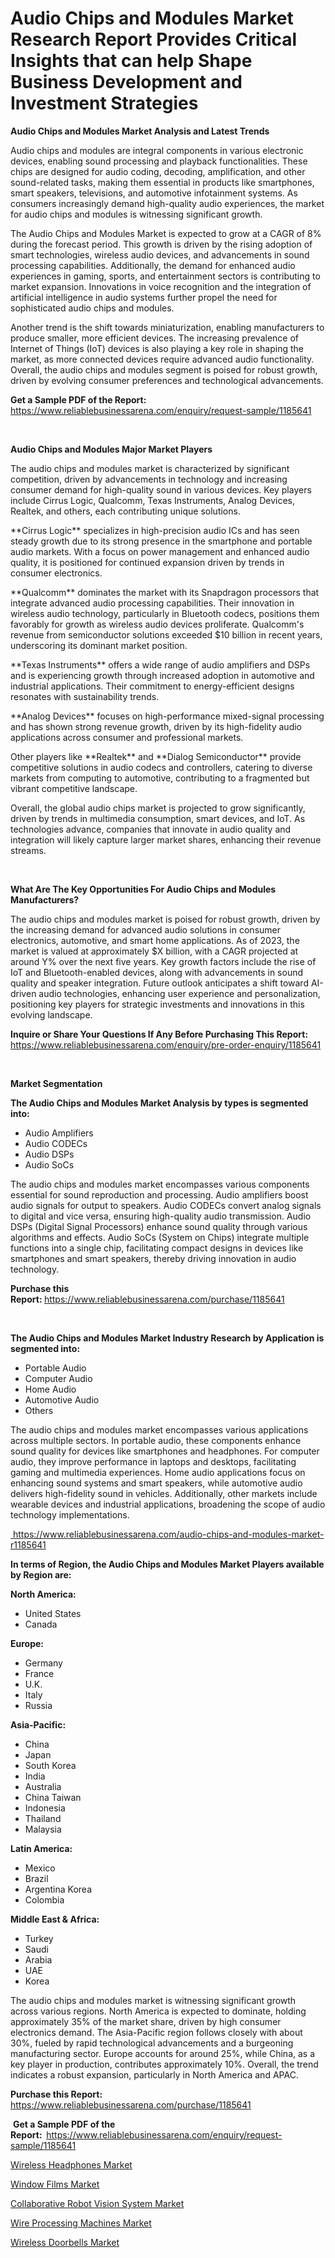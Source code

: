 <p><h1>Audio Chips and Modules Market Research Report Provides Critical Insights that can help Shape Business Development and Investment Strategies</h1></p><p><strong>Audio Chips and Modules Market Analysis and Latest Trends</strong></p>
<p><p>Audio chips and modules are integral components in various electronic devices, enabling sound processing and playback functionalities. These chips are designed for audio coding, decoding, amplification, and other sound-related tasks, making them essential in products like smartphones, smart speakers, televisions, and automotive infotainment systems. As consumers increasingly demand high-quality audio experiences, the market for audio chips and modules is witnessing significant growth.</p><p>The Audio Chips and Modules Market is expected to grow at a CAGR of 8% during the forecast period. This growth is driven by the rising adoption of smart technologies, wireless audio devices, and advancements in sound processing capabilities. Additionally, the demand for enhanced audio experiences in gaming, sports, and entertainment sectors is contributing to market expansion. Innovations in voice recognition and the integration of artificial intelligence in audio systems further propel the need for sophisticated audio chips and modules.</p><p>Another trend is the shift towards miniaturization, enabling manufacturers to produce smaller, more efficient devices. The increasing prevalence of Internet of Things (IoT) devices is also playing a key role in shaping the market, as more connected devices require advanced audio functionality. Overall, the audio chips and modules segment is poised for robust growth, driven by evolving consumer preferences and technological advancements.</p></p>
<p><strong>Get a Sample PDF of the Report:&nbsp;</strong> <a href="https://www.reliablebusinessarena.com/enquiry/request-sample/1185641?utm_campaign=1556&utm_medium=2&utm_source=Github&utm_content=ia&utm_term=22102024&utm_id=audio-chips-and-modules">https://www.reliablebusinessarena.com/enquiry/request-sample/1185641</a></p>
<p>&nbsp;</p>
<p><strong>Audio Chips and Modules Major Market Players</strong></p>
<p><p>The audio chips and modules market is characterized by significant competition, driven by advancements in technology and increasing consumer demand for high-quality sound in various devices. Key players include Cirrus Logic, Qualcomm, Texas Instruments, Analog Devices, Realtek, and others, each contributing unique solutions.</p><p>**Cirrus Logic** specializes in high-precision audio ICs and has seen steady growth due to its strong presence in the smartphone and portable audio markets. With a focus on power management and enhanced audio quality, it is positioned for continued expansion driven by trends in consumer electronics.</p><p>**Qualcomm** dominates the market with its Snapdragon processors that integrate advanced audio processing capabilities. Their innovation in wireless audio technology, particularly in Bluetooth codecs, positions them favorably for growth as wireless audio devices proliferate. Qualcomm's revenue from semiconductor solutions exceeded $10 billion in recent years, underscoring its dominant market position.</p><p>**Texas Instruments** offers a wide range of audio amplifiers and DSPs and is experiencing growth through increased adoption in automotive and industrial applications. Their commitment to energy-efficient designs resonates with sustainability trends.</p><p>**Analog Devices** focuses on high-performance mixed-signal processing and has shown strong revenue growth, driven by its high-fidelity audio applications across consumer and professional markets.</p><p>Other players like **Realtek** and **Dialog Semiconductor** provide competitive solutions in audio codecs and controllers, catering to diverse markets from computing to automotive, contributing to a fragmented but vibrant competitive landscape.</p><p>Overall, the global audio chips market is projected to grow significantly, driven by trends in multimedia consumption, smart devices, and IoT. As technologies advance, companies that innovate in audio quality and integration will likely capture larger market shares, enhancing their revenue streams.</p></p>
<p>&nbsp;</p>
<p><strong>What Are The Key Opportunities For Audio Chips and Modules Manufacturers?</strong></p>
<p><p>The audio chips and modules market is poised for robust growth, driven by the increasing demand for advanced audio solutions in consumer electronics, automotive, and smart home applications. As of 2023, the market is valued at approximately $X billion, with a CAGR projected at around Y% over the next five years. Key growth factors include the rise of IoT and Bluetooth-enabled devices, along with advancements in sound quality and speaker integration. Future outlook anticipates a shift toward AI-driven audio technologies, enhancing user experience and personalization, positioning key players for strategic investments and innovations in this evolving landscape.</p></p>
<p><strong>Inquire or Share Your Questions If Any Before Purchasing This Report:</strong> <a href="https://www.reliablebusinessarena.com/enquiry/pre-order-enquiry/1185641?utm_campaign=1556&utm_medium=2&utm_source=Github&utm_content=ia&utm_term=22102024&utm_id=audio-chips-and-modules">https://www.reliablebusinessarena.com/enquiry/pre-order-enquiry/1185641</a></p>
<p>&nbsp;</p>
<p><strong>Market Segmentation</strong></p>
<p><strong>The Audio Chips and Modules Market Analysis by types is segmented into:</strong></p>
<p><ul><li>Audio Amplifiers</li><li>Audio CODECs</li><li>Audio DSPs</li><li>Audio SoCs</li></ul></p>
<p><p>The audio chips and modules market encompasses various components essential for sound reproduction and processing. Audio amplifiers boost audio signals for output to speakers. Audio CODECs convert analog signals to digital and vice versa, ensuring high-quality audio transmission. Audio DSPs (Digital Signal Processors) enhance sound quality through various algorithms and effects. Audio SoCs (System on Chips) integrate multiple functions into a single chip, facilitating compact designs in devices like smartphones and smart speakers, thereby driving innovation in audio technology.</p></p>
<p><strong>Purchase this Report:&nbsp;</strong><a href="https://www.reliablebusinessarena.com/purchase/1185641?utm_campaign=1556&utm_medium=2&utm_source=Github&utm_content=ia&utm_term=22102024&utm_id=audio-chips-and-modules">https://www.reliablebusinessarena.com/purchase/1185641</a></p>
<p>&nbsp;</p>
<p><strong>The Audio Chips and Modules Market Industry Research by Application is segmented into:</strong></p>
<p><ul><li>Portable Audio</li><li>Computer Audio</li><li>Home Audio</li><li>Automotive Audio</li><li>Others</li></ul></p>
<p><p>The audio chips and modules market encompasses various applications across multiple sectors. In portable audio, these components enhance sound quality for devices like smartphones and headphones. For computer audio, they improve performance in laptops and desktops, facilitating gaming and multimedia experiences. Home audio applications focus on enhancing sound systems and smart speakers, while automotive audio delivers high-fidelity sound in vehicles. Additionally, other markets include wearable devices and industrial applications, broadening the scope of audio technology implementations.</p></p>
<p><a href="https://www.reliablebusinessarena.com/audio-chips-and-modules-market-r1185641?utm_campaign=1556&utm_medium=2&utm_source=Github&utm_content=ia&utm_term=22102024&utm_id=audio-chips-and-modules">&nbsp;https://www.reliablebusinessarena.com/audio-chips-and-modules-market-r1185641</a></p>
<p><strong>In terms of Region, the Audio Chips and Modules Market Players available by Region are:</strong></p>
<p>
    <p> <strong> North America: </strong>
        <ul>
            <li>United States</li>
            <li>Canada</li>
        </ul>
        </p> 
    <p> <strong> Europe: </strong>
        <ul>
            <li>Germany</li>
            <li>France</li>
            <li>U.K.</li>
            <li>Italy</li>
            <li>Russia</li>
        </ul>
        </p> 
    <p> <strong> Asia-Pacific: </strong>
        <ul>
            <li>China</li>
            <li>Japan</li>
            <li>South Korea</li>
            <li>India</li>
            <li>Australia</li>
            <li>China Taiwan</li>
            <li>Indonesia</li>
            <li>Thailand</li>
            <li>Malaysia</li>
        </ul>
        </p> 
    <p> <strong> Latin America: </strong>
        <ul>
            <li>Mexico</li>
            <li>Brazil</li>
            <li>Argentina Korea</li>
            <li>Colombia</li>
        </ul>
        </p> 
    <p> <strong> Middle East & Africa: </strong>
        <ul>
            <li>Turkey</li>
            <li>Saudi</li>
            <li>Arabia</li>
            <li>UAE</li>
            <li>Korea</li>
        </ul>
    </p>
    </p>
<p><p>The audio chips and modules market is witnessing significant growth across various regions. North America is expected to dominate, holding approximately 35% of the market share, driven by high consumer electronics demand. The Asia-Pacific region follows closely with about 30%, fueled by rapid technological advancements and a burgeoning manufacturing sector. Europe accounts for around 25%, while China, as a key player in production, contributes approximately 10%. Overall, the trend indicates a robust expansion, particularly in North America and APAC.</p></p>
<p><strong>Purchase this Report: </strong><a href="https://www.reliablebusinessarena.com/purchase/1185641?utm_campaign=1556&utm_medium=2&utm_source=Github&utm_content=ia&utm_term=22102024&utm_id=audio-chips-and-modules">https://www.reliablebusinessarena.com/purchase/1185641</a></p>
<p>&nbsp;<strong>Get a Sample PDF of the Report:&nbsp;&nbsp;</strong><a href="https://www.reliablebusinessarena.com/enquiry/request-sample/1185641?utm_campaign=1556&utm_medium=2&utm_source=Github&utm_content=ia&utm_term=22102024&utm_id=audio-chips-and-modules">https://www.reliablebusinessarena.com/enquiry/request-sample/1185641</a></p>
<p><strong></strong></p>
<p><p><a href="https://www.linkedin.com/pulse/evaluating-wireless-headphones-market-trends-growth-opportunities-itslc?utm_campaign=1556&utm_medium=2&utm_source=Github&utm_content=ia&utm_term=22102024&utm_id=audio-chips-and-modules">Wireless Headphones Market</a></p><p><a href="https://www.linkedin.com/pulse/window-films-market-global-share-ranking-overall-1ueoe?utm_campaign=1556&utm_medium=2&utm_source=Github&utm_content=ia&utm_term=22102024&utm_id=audio-chips-and-modules">Window Films Market</a></p><p><a href="https://github.com/FassouRP/Market-Research-Report-List-6/blob/main/collaborative-robot-vision-system-market.md?utm_campaign=1556&utm_medium=2&utm_source=Github&utm_content=ia&utm_term=22102024&utm_id=audio-chips-and-modules">Collaborative Robot Vision System Market</a></p><p><a href="https://www.linkedin.com/pulse/wire-processing-machines-market-size-share-competitive-4upze?utm_campaign=1556&utm_medium=2&utm_source=Github&utm_content=ia&utm_term=22102024&utm_id=audio-chips-and-modules">Wire Processing Machines Market</a></p><p><a href="https://www.linkedin.com/pulse/global-wireless-doorbells-market-trends-insights-growth-opportunities-dnmwc?utm_campaign=1556&utm_medium=2&utm_source=Github&utm_content=ia&utm_term=22102024&utm_id=audio-chips-and-modules">Wireless Doorbells Market</a></p></p>
